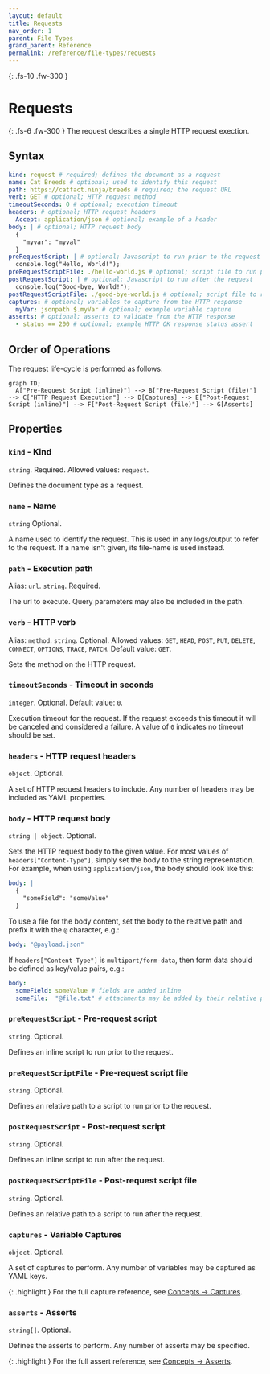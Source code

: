 ```yaml
---
layout: default
title: Requests
nav_order: 1
parent: File Types
grand_parent: Reference
permalink: /reference/file-types/requests
---
```


{: .fs-10 .fw-300 }
# Requests

{: .fs-6 .fw-300 }
The request describes a single HTTP request exection.

## Syntax

```yml
kind: request # required; defines the document as a request
name: Cat Breeds # optional; used to identify this request
path: https://catfact.ninja/breeds # required; the request URL
verb: GET # optional; HTTP request method
timeoutSeconds: 0 # optional; execution timeout
headers: # optional; HTTP request headers
  Accept: application/json # optional; example of a header
body: | # optional; HTTP request body
  {
    "myvar": "myval"
  }
preRequestScript: | # optional; Javascript to run prior to the request
  console.log("Hello, World!");
preRequestScriptFile: ./hello-world.js # optional; script file to run prior to the request
postRequestScript: | # optional; Javascript to run after the request
  console.log("Good-bye, World!");
postRequestScriptFile: ./good-bye-world.js # optional; script file to run after the request
captures: # optional; variables to capture from the HTTP response
  myVar: jsonpath $.myVar # optional; example variable capture
asserts: # optional; asserts to validate from the HTTP response
  - status == 200 # optional; example HTTP OK response status assert
```

## Order of Operations

The request life-cycle is performed as follows:

```mermaid
graph TD;
  A["Pre-Request Script (inline)"] --> B["Pre-Request Script (file)"] --> C["HTTP Request Execution"] --> D[Captures] --> E["Post-Request Script (inline)"] --> F["Post-Request Script (file)"] --> G[Asserts]
```

## Properties

### `kind` - Kind

`string`. Required. Allowed values: `request`.

Defines the document type as a request.

### `name` - Name

`string` Optional.

A name used to identify the request. This is used in any logs/output to refer to the request. If a name isn't given, its file-name is used instead.

### `path` - Execution path

Alias: `url`. `string`. Required.

The url to execute. Query parameters may also be included in the path.

### `verb` - HTTP verb

Alias: `method`. `string`. Optional. Allowed values: `GET`, `HEAD`, `POST`, `PUT`, `DELETE`, `CONNECT`, `OPTIONS`, `TRACE`, `PATCH`. Default value: `GET`.

Sets the method on the HTTP request. 

### `timeoutSeconds` - Timeout in seconds

`integer`. Optional. Default value: `0`.

Execution timeout for the request. If the request exceeds this timeout it will be canceled and considered a failure. A value of `0` indicates no timeout should be set.

### `headers` - HTTP request headers

`object`. Optional.

A set of HTTP request headers to include. Any number of headers may be included as YAML properties.

### `body` - HTTP request body

`string | object`. Optional.

Sets the HTTP request body to the given value. For most values of `headers["Content-Type"]`, simply set the body to the string representation. For example, when using `application/json`, the body should look like this:

```yml
body: |
  {
    "someField": "someValue"
  }
```

To use a file for the body content, set the body to the relative path and prefix it with the `@` character, e.g.:

```yml
body: "@payload.json"
```

If `headers["Content-Type"]` is `multipart/form-data`, then form data should be defined as key/value pairs, e.g.:

```yml
body:
  someField: someValue # fields are added inline
  someFile:  "@file.txt" # attachments may be added by their relative path and are prefixed with @ 
```

### `preRequestScript` - Pre-request script

`string`. Optional.

Defines an inline script to run prior to the request.

### `preRequestScriptFile` - Pre-request script file

`string`. Optional.

Defines an relative path to a script to run prior to the request.

### `postRequestScript` - Post-request script

`string`. Optional.

Defines an inline script to run after the request.

### `postRequestScriptFile` - Post-request script file

`string`. Optional.

Defines an relative path to a script to run after the request.

### `captures` - Variable Captures

`object`. Optional.

A set of captures to perform. Any number of variables may be captured as YAML keys.

{: .highlight }
For the full capture reference, see [Concepts -> Captures](/reference/concepts/captures).

### `asserts` - Asserts

`string[]`. Optional.

Defines the asserts to perform. Any number of asserts may be specified.

{: .highlight }
For the full assert reference, see [Concepts -> Asserts](/reference/concepts/asserts).